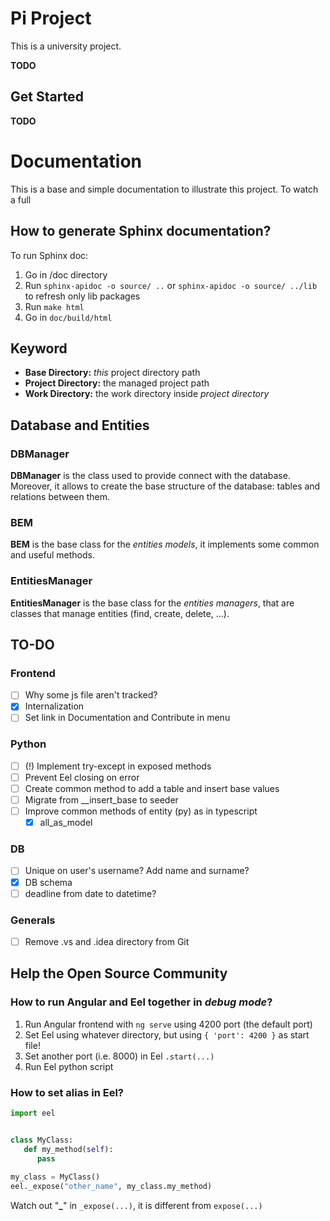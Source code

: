 # Pi Project
This is a university project.

**TODO**

## Get Started
**TODO**

# Documentation
This is a base and simple documentation to illustrate this project.
To watch a full

## How to generate Sphinx documentation?
To run Sphinx doc:
1. Go in /doc directory
2. Run `sphinx-apidoc -o source/ ..` or `sphinx-apidoc -o source/ ../lib` to refresh only lib packages
3. Run `make html`
4. Go in `doc/build/html`

## Keyword
- **Base Directory:** _this_ project directory path
- **Project Directory:** the managed project path
- **Work Directory:** the work directory inside _project directory_

## Database and Entities
### DBManager
**DBManager** is the class used to provide connect with the database.
Moreover, it allows to create the base structure of the database: tables and relations between them.

### BEM
**BEM** is the base class for the _entities models_, it implements some common and useful methods.

### EntitiesManager
**EntitiesManager** is the base class for the _entities managers_, that are classes that manage entities (find, create, delete, ...).

## TO-DO
### Frontend
- [ ] Why some js file aren't tracked?
- [x] Internalization
- [ ] Set link in Documentation and Contribute in menu

### Python
- [ ] (!) Implement try-except in exposed methods
- [ ] Prevent Eel closing on error
- [ ] Create common method to add a table and insert base values
- [ ] Migrate from __insert_base to seeder
- [ ] Improve common methods of entity (py) as in typescript
  -  [x] all_as_model

### DB
- [ ] Unique on user's username? Add name and surname?
- [x] DB schema
- [ ] deadline from date to datetime?

### Generals
- [ ] Remove .vs and .idea directory from Git


## Help the Open Source Community

### How to run Angular and Eel together in _**debug mode**_?
1. Run Angular frontend with `ng serve` using 4200 port (the default port)
2. Set Eel using whatever directory, but using `{ 'port': 4200 }` as start file!
3. Set another port (i.e. 8000) in Eel `.start(...)`
4. Run Eel python script

### How to set alias in Eel?
```python
import eel


class MyClass:
   def my_method(self):
      pass
      
my_class = MyClass()
eel._expose("other_name", my_class.my_method)
```

Watch out "**_**" in `_expose(...)`, it is different from `expose(...)`